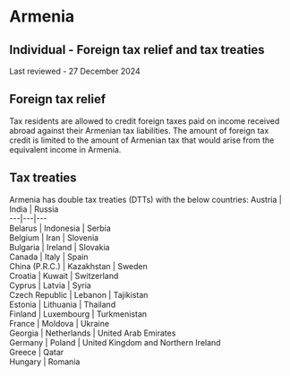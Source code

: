 # Armenia
## Individual - Foreign tax relief and tax treaties
Last reviewed - 27 December 2024
## Foreign tax relief
Tax residents are allowed to credit foreign taxes paid on income received abroad against their Armenian tax liabilities. The amount of foreign tax credit is limited to the amount of Armenian tax that would arise from the equivalent income in Armenia.
## Tax treaties
Armenia has double tax treaties (DTTs) with the below countries:
Austria | India | Russia  
---|---|---  
Belarus | Indonesia | Serbia  
Belgium | Iran | Slovenia  
Bulgaria | Ireland | Slovakia  
Canada | Italy | Spain  
China (P.R.C.) | Kazakhstan | Sweden  
Croatia | Kuwait | Switzerland  
Cyprus | Latvia | Syria  
Czech Republic | Lebanon | Tajikistan  
Estonia | Lithuania | Thailand  
Finland | Luxembourg | Turkmenistan  
France | Moldova | Ukraine  
Georgia | Netherlands | United Arab Emirates  
Germany | Poland | United Kingdom and Northern Ireland  
Greece | Qatar  
Hungary | Romania
